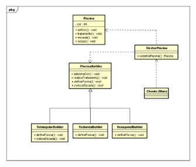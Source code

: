 
![Alt text](https://github.com/julianayuri/POO2/blob/master/BuilderPiscina/PiscinaBuilder.png?raw=true "Diagrama de Classes")

